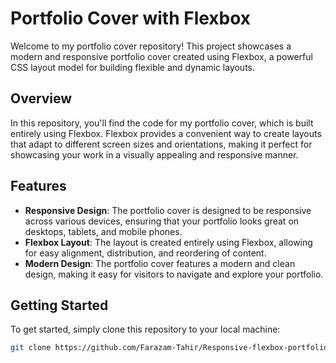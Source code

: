 # Portfolio Cover with Flexbox

Welcome to my portfolio cover repository! This project showcases a modern and responsive portfolio cover created using Flexbox, a powerful CSS layout model for building flexible and dynamic layouts.

## Overview

In this repository, you'll find the code for my portfolio cover, which is built entirely using Flexbox. Flexbox provides a convenient way to create layouts that adapt to different screen sizes and orientations, making it perfect for showcasing your work in a visually appealing and responsive manner.

## Features

- **Responsive Design**: The portfolio cover is designed to be responsive across various devices, ensuring that your portfolio looks great on desktops, tablets, and mobile phones.
- **Flexbox Layout**: The layout is created entirely using Flexbox, allowing for easy alignment, distribution, and reordering of content.
- **Modern Design**: The portfolio cover features a modern and clean design, making it easy for visitors to navigate and explore your portfolio.

## Getting Started

To get started, simply clone this repository to your local machine:

```bash
git clone https://github.com/Farazam-Tahir/Responsive-flexbox-portfolio.git
